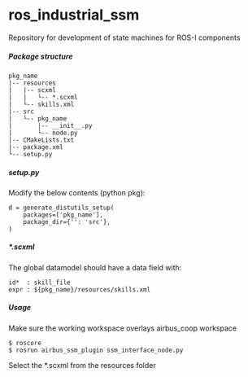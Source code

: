 # ros_industrial_ssm
Repository for development of state machines for ROS-I components

##### Package structure #####
```
pkg_name 
|-- resources    
|   |-- scxml  
|   |   └-- *.scxml
|   └-- skills.xml
|-- src
|   └-- pkg_name
|       |-- __init__.py
|       └-- node.py
|-- CMakeLists.txt
|-- package.xml
└-- setup.py
```

##### setup.py #####
Modify the below contents (python pkg):

```
d = generate_distutils_setup(
	packages=['pkg_name'],
	package_dir={'': 'src'},
)
```
##### *.scxml #####
The global datamodel should have a data field with:
```
id*  : skill_file
expr : ${pkg_name}/resources/skills.xml
```

##### Usage #####
Make sure the working workspace overlays airbus_coop workspace

```
$ roscore
$ rosrun airbus_ssm_plugin ssm_interface_node.py
```
Select the *.scxml from the resources folder

